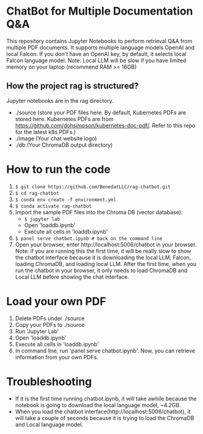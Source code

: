 # ChatBot for Multiple Documentation Q&A

This repository contains Jupyter Notebooks to perform retrieval Q&A from multiple PDF documents. It supports multiple language models OpenAI and local Falcon. If you don't have an OpenAI key, by default, it selects local Falcon language model. Note: Local LLM will be slow if you have limited memory on your laptop (recommend RAM >= 16GB)

## How the project rag is structured?
Jupyter notebooks are in the rag directory. 

* ./source (store your PDF files here. By default, Kubernetes PDFs are stored here. Kubernetes PDFs are from https://github.com/dohsimpson/kubernetes-doc-pdf/. Refer to this repo for the latest k8s PDFs.)
* ./image (Your chat website logo)
* ./db (Your ChromaDB output directory)

# How to run the code
1. `$ git clone https://github.com/BenedatLLC/rag-chatbot.git`
2. `$ cd rag-chatbot`
3. `$ conda env create -f environment.yml`
4. `$ conda activate rag-chatbot`
5. Import the sample PDF files into the Chroma DB (vector database):  
   * `$ jupyter lab`
   * Open 'loaddb.ipynb'
   * Execute all cells in 'loaddb.ipynb'   
6. `$ panel serve chatbot.ipynb # back on the command line`
7. Open your browser, enter http://localhost:5006/chatbot in your browser. Note: if you are running this the first time, it will be really slow to show the chatbot interface because it is downloading the local LLM, Falcon, loading ChromaDB, and loading local LLM. After the first time, when you run the chatbot in your browser, it only needs to load ChromaDB and Local LLM before showing the chat interface. 

# Load your own PDF
1. Delete PDFs under ./source
2. Copy your PDFs to ./source
3. Run 'Jupyter Lab'
4. Open 'loaddb.ipynb'
5. Execute all cells in 'loaddb.ipynb'
6. In command line, run 'panel serve chatbot.ipynb'. Now, you can retrieve information from your own PDFs. 
   
# Troubleshooting
* If it is the first time running chatbot.ipynb, it will take awhile because the notebook is going to download the local language model, ~4.2GB.
* When you load the chatbot interface(http://localhost:5006/chatbot), it will take a couple of seconds because it is trying to load the ChromaDB and Local language model. 
